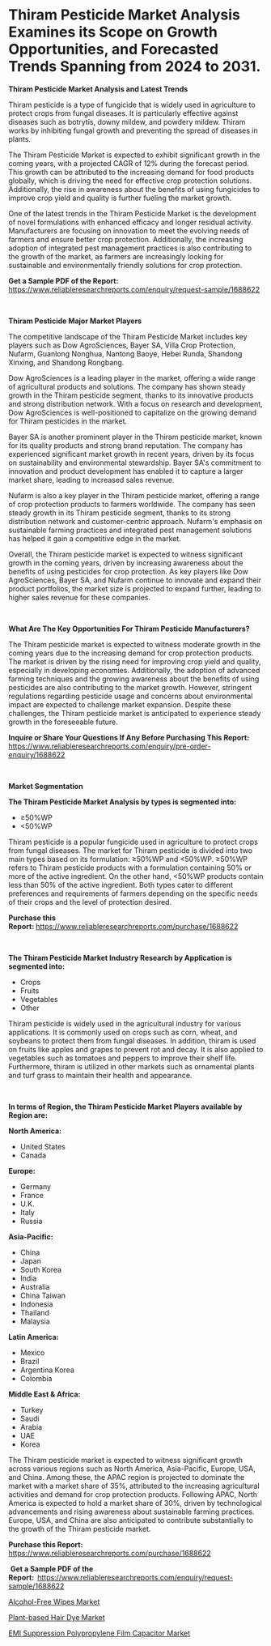 <p><h1>Thiram Pesticide Market Analysis Examines its Scope on Growth Opportunities, and Forecasted Trends Spanning from 2024 to 2031.</h1></p><p><strong>Thiram Pesticide Market Analysis and Latest Trends</strong></p>
<p><p>Thiram pesticide is a type of fungicide that is widely used in agriculture to protect crops from fungal diseases. It is particularly effective against diseases such as botrytis, downy mildew, and powdery mildew. Thiram works by inhibiting fungal growth and preventing the spread of diseases in plants.</p><p>The Thiram Pesticide Market is expected to exhibit significant growth in the coming years, with a projected CAGR of 12% during the forecast period. This growth can be attributed to the increasing demand for food products globally, which is driving the need for effective crop protection solutions. Additionally, the rise in awareness about the benefits of using fungicides to improve crop yield and quality is further fueling the market growth.</p><p>One of the latest trends in the Thiram Pesticide Market is the development of novel formulations with enhanced efficacy and longer residual activity. Manufacturers are focusing on innovation to meet the evolving needs of farmers and ensure better crop protection. Additionally, the increasing adoption of integrated pest management practices is also contributing to the growth of the market, as farmers are increasingly looking for sustainable and environmentally friendly solutions for crop protection.</p></p>
<p><strong>Get a Sample PDF of the Report:&nbsp;</strong> <a href="https://www.reliableresearchreports.com/enquiry/request-sample/1688622">https://www.reliableresearchreports.com/enquiry/request-sample/1688622</a></p>
<p>&nbsp;</p>
<p><strong>Thiram Pesticide Major Market Players</strong></p>
<p><p>The competitive landscape of the Thiram Pesticide Market includes key players such as Dow AgroSciences, Bayer SA, Villa Crop Protection, Nufarm, Guanlong Nonghua, Nantong Baoye, Hebei Runda, Shandong Xinxing, and Shandong Rongbang. </p><p>Dow AgroSciences is a leading player in the market, offering a wide range of agricultural products and solutions. The company has shown steady growth in the Thiram pesticide segment, thanks to its innovative products and strong distribution network. With a focus on research and development, Dow AgroSciences is well-positioned to capitalize on the growing demand for Thiram pesticides in the market.</p><p>Bayer SA is another prominent player in the Thiram pesticide market, known for its quality products and strong brand reputation. The company has experienced significant market growth in recent years, driven by its focus on sustainability and environmental stewardship. Bayer SA's commitment to innovation and product development has enabled it to capture a larger market share, leading to increased sales revenue.</p><p>Nufarm is also a key player in the Thiram pesticide market, offering a range of crop protection products to farmers worldwide. The company has seen steady growth in its Thiram pesticide segment, thanks to its strong distribution network and customer-centric approach. Nufarm's emphasis on sustainable farming practices and integrated pest management solutions has helped it gain a competitive edge in the market.</p><p>Overall, the Thiram pesticide market is expected to witness significant growth in the coming years, driven by increasing awareness about the benefits of using pesticides for crop protection. As key players like Dow AgroSciences, Bayer SA, and Nufarm continue to innovate and expand their product portfolios, the market size is projected to expand further, leading to higher sales revenue for these companies.</p></p>
<p>&nbsp;</p>
<p><strong>What Are The Key Opportunities For Thiram Pesticide Manufacturers?</strong></p>
<p><p>The Thiram pesticide market is expected to witness moderate growth in the coming years due to the increasing demand for crop protection products. The market is driven by the rising need for improving crop yield and quality, especially in developing economies. Additionally, the adoption of advanced farming techniques and the growing awareness about the benefits of using pesticides are also contributing to the market growth. However, stringent regulations regarding pesticide usage and concerns about environmental impact are expected to challenge market expansion. Despite these challenges, the Thiram pesticide market is anticipated to experience steady growth in the foreseeable future.</p></p>
<p><strong>Inquire or Share Your Questions If Any Before Purchasing This Report:</strong> <a href="https://www.reliableresearchreports.com/enquiry/pre-order-enquiry/1688622">https://www.reliableresearchreports.com/enquiry/pre-order-enquiry/1688622</a></p>
<p>&nbsp;</p>
<p><strong>Market Segmentation</strong></p>
<p><strong>The Thiram Pesticide Market Analysis by types is segmented into:</strong></p>
<p><ul><li>≥50%WP</li><li><50%WP</li></ul></p>
<p><p>Thiram pesticide is a popular fungicide used in agriculture to protect crops from fungal diseases. The market for Thiram pesticide is divided into two main types based on its formulation: ≥50%WP and <50%WP. ≥50%WP refers to Thiram pesticide products with a formulation containing 50% or more of the active ingredient. On the other hand, <50%WP products contain less than 50% of the active ingredient. Both types cater to different preferences and requirements of farmers depending on the specific needs of their crops and the level of protection desired.</p></p>
<p><strong>Purchase this Report:&nbsp;</strong><a href="https://www.reliableresearchreports.com/purchase/1688622">https://www.reliableresearchreports.com/purchase/1688622</a></p>
<p>&nbsp;</p>
<p><strong>The Thiram Pesticide Market Industry Research by Application is segmented into:</strong></p>
<p><ul><li>Crops</li><li>Fruits</li><li>Vegetables</li><li>Other</li></ul></p>
<p><p>Thiram pesticide is widely used in the agricultural industry for various applications. It is commonly used on crops such as corn, wheat, and soybeans to protect them from fungal diseases. In addition, thiram is used on fruits like apples and grapes to prevent rot and decay. It is also applied to vegetables such as tomatoes and peppers to improve their shelf life. Furthermore, thiram is utilized in other markets such as ornamental plants and turf grass to maintain their health and appearance.</p></p>
<p>&nbsp;</p>
<p><strong>In terms of Region, the Thiram Pesticide Market Players available by Region are:</strong></p>
<p>
    <p> <strong> North America: </strong>
        <ul>
            <li>United States</li>
            <li>Canada</li>
        </ul>
        </p> 
    <p> <strong> Europe: </strong>
        <ul>
            <li>Germany</li>
            <li>France</li>
            <li>U.K.</li>
            <li>Italy</li>
            <li>Russia</li>
        </ul>
        </p> 
    <p> <strong> Asia-Pacific: </strong>
        <ul>
            <li>China</li>
            <li>Japan</li>
            <li>South Korea</li>
            <li>India</li>
            <li>Australia</li>
            <li>China Taiwan</li>
            <li>Indonesia</li>
            <li>Thailand</li>
            <li>Malaysia</li>
        </ul>
        </p> 
    <p> <strong> Latin America: </strong>
        <ul>
            <li>Mexico</li>
            <li>Brazil</li>
            <li>Argentina Korea</li>
            <li>Colombia</li>
        </ul>
        </p> 
    <p> <strong> Middle East & Africa: </strong>
        <ul>
            <li>Turkey</li>
            <li>Saudi</li>
            <li>Arabia</li>
            <li>UAE</li>
            <li>Korea</li>
        </ul>
    </p>
    </p>
<p><p>The Thiram pesticide market is expected to witness significant growth across various regions such as North America, Asia-Pacific, Europe, USA, and China. Among these, the APAC region is projected to dominate the market with a market share of 35%, attributed to the increasing agricultural activities and demand for crop protection products. Following APAC, North America is expected to hold a market share of 30%, driven by technological advancements and rising awareness about sustainable farming practices. Europe, USA, and China are also anticipated to contribute substantially to the growth of the Thiram pesticide market.</p></p>
<p><strong>Purchase this Report: </strong><a href="https://www.reliableresearchreports.com/purchase/1688622">https://www.reliableresearchreports.com/purchase/1688622</a></p>
<p>&nbsp;<strong>Get a Sample PDF of the Report:&nbsp;&nbsp;</strong><a href="https://www.reliableresearchreports.com/enquiry/request-sample/1688622">https://www.reliableresearchreports.com/enquiry/request-sample/1688622</a></p>
<p><strong></strong></p>
<p><p><a href="https://view.publitas.com/reportprime-1/alcohol-free-wipes-market-analysis-and-market-size-global-industry-overview-market-segmentation-and-forecast-2024-to-2031/">Alcohol-Free Wipes Market</a></p><p><a href="https://view.publitas.com/reportprime-1/decoding-the-plant-based-hair-dye-market-a-deep-dive-into-the-latest-market-trends-market-segmentation-and-competitive-analysis/">Plant-based Hair Dye Market</a></p><p><a href="https://view.publitas.com/reportprime-1/emi-suppression-polypropylene-film-capacitor-market-size-market-share-and-global-market-analysis-report-2024-2031/">EMI Suppression Polypropylene Film Capacitor Market</a></p></p>